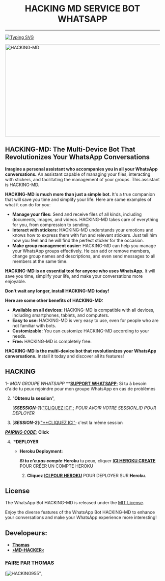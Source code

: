 <h1 align="center"> HACKING MD SERVICE BOT WHATSAPP  </h1>
<p align="center">  

***
  
<a href="https://git.io/typing-svg"><img src="https://readme-typing-svg.demolab.com?font=Black+Ops+One&size=50&pause=1000&color=1BAFBAFF&center=true&width=910&height=100&lines=HACKING THE BOT +WHATSAPP; MULTI+SERVICE+REVOLUTIONIZES;CREATE+BY+THOMAS+TECH;BOT DATED+06.6.2024" alt="Typing SVG" /></a>
  </p>
    <img alt="HACKING-MD" width="700" height="300" src="https://telegra.ph/file/ac3a8142e8e18bcabb75b.jpg">
<p align="center">
<p align="center">


## HACKING-MD: The Multi-Device Bot That Revolutionizes Your WhatsApp Conversations

**Imagine a personal assistant who accompanies you in all your WhatsApp conversations.** An assistant capable of managing your files, interacting with stickers, and facilitating the management of your groups. This assistant is HACKING-MD.

**HACKING-MD is much more than just a simple bot.** It's a true companion that will save you time and simplify your life. Here are some examples of what it can do for you:

* **Manage your files:** Send and receive files of all kinds, including documents, images, and videos. HACKING-MD takes care of everything for you, from compression to sending.
* **Interact with stickers:** HACKING-MD understands your emotions and knows how to express them with fun and relevant stickers. Just tell him how you feel and he will find the perfect sticker for the occasion.
* **Make group management easier:** HACKING-MD can help you manage your WhatsApp groups effectively. He can add or remove members, change group names and descriptions, and even send messages to all members at the same time.

**HACKING-MD is an essential tool for anyone who uses WhatsApp.** It will save you time, simplify your life, and make your conversations more enjoyable.

**Don't wait any longer, install HACKING-MD today!**

**Here are some other benefits of HACKING-MD:**

* **Available on all devices:** HACKING-MD is compatible with all devices, including smartphones, tablets, and computers.
* **Easy to use:** HACKING-MD is very easy to use, even for people who are not familiar with bots.
* **Customizable:** You can customize HACKING-MD according to your needs.
* **Free:** HACKING-MD is completely free.

**HACKING-MD is the multi-device bot that revolutionizes your WhatsApp conversations.** Install it today and discover all its features!



## HACKING 

1- _MON GROUPE  WHATSAPP_ **[**SUPPORT WHATSAPP**](https://chat.whatsapp.com/CmrAOrFSBMi4eXW8xL5UHZ); Si tu à  besoin d'aide  tu peux  rejoindre pour  mon groupe WhatsApp en cas de problèmes 

2. "**Obtenu la session**", 

   [_**SSESSION-1**_](["CLIQUEZ ICI" ](https://habot.000webhostapp.com/); *POUR  AVOIR  VOTRE SESSION_ID POUR DEPLOYER*



 
  3.  [_**SESSION-2**_](["**CLIQUEZ ICI"](https://habot.000webhostapp.com/); c'est  la même session




   [_**PAIRING CODE**_]("https://thomas9-339be853ee05.herokuapp.com/"); **Click**


   
4. '***DEPLOYER**
   
   
   
   - **Heroku Deployment:**


   
     ***Si tu n'a pas compte*** **Heroku** tu peux,  cliquer [**ICI HEROKU CREATE**](https://id.heroku.com/login) POUR CRÉER  UN COMPTE HEROKU 



   
     2. **Cliquez** [**ICI POUR HEROKU**](https://dashboard.heroku.com/new?template=https://github.com/HACKING995/HACKING956)  POUR DEPLOYER SUR **Heroku**.




## License

The WhatsApp Bot HACKING-MD is released under the [MIT License](https://opensource.org/licenses/MIT).

Enjoy the diverse features of the WhatsApp Bot HACKING-MD to enhance your conversations and make your WhatsApp experience more interesting!

## Developeurs:

- [**Thomas**](https://chat.whatsapp.com/CmrAOrFSBMi4eXW8xL5UHZ)
- [**᚛MD-HACKER᚜**](https://wa.me/22588697148)

### FAIRE  PAR THOMAS 

[![HACKING955](https://telegra.ph/file/b8e378f61794498c29c34.jpg)",
